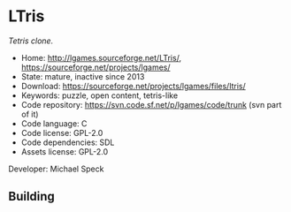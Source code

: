 # LTris

_Tetris clone._

- Home: http://lgames.sourceforge.net/LTris/, https://sourceforge.net/projects/lgames/
- State: mature, inactive since 2013
- Download: https://sourceforge.net/projects/lgames/files/ltris/
- Keywords: puzzle, open content, tetris-like
- Code repository: https://svn.code.sf.net/p/lgames/code/trunk (svn part of it)
- Code language: C
- Code license: GPL-2.0
- Code dependencies: SDL
- Assets license: GPL-2.0

Developer: Michael Speck

## Building

